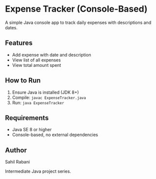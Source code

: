 
# Expense Tracker (Console-Based)

A simple Java console app to track daily expenses with descriptions and dates.

## Features

- Add expense with date and description
- View list of all expenses
- View total amount spent

## How to Run

1. Ensure Java is installed (JDK 8+)
2. Compile: `javac ExpenseTracker.java`
3. Run: `java ExpenseTracker`

## Requirements

- Java SE 8 or higher
- Console-based, no external dependencies

## Author

Sahil Rabani

Intermediate Java project series.
